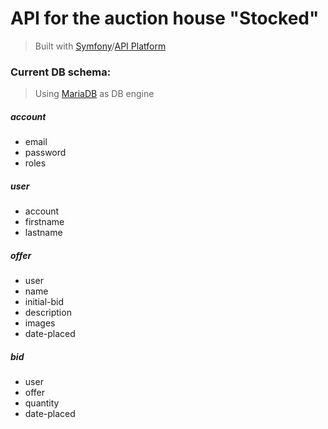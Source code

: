 # API for the auction house "Stocked"

> Built with  [Symfony](https://symfony.com/)/[API Platform](https://api-platform.com/)

### Current DB schema:
> Using [MariaDB](https://mariadb.org/) as DB engine

##### account
  - email
  - password
  - roles
  
##### user
  - account
  - firstname
  - lastname
  
##### offer
  - user
  - name
  - initial-bid
  - description
  - images
  - date-placed
  
##### bid
  - user
  - offer
  - quantity
  - date-placed
